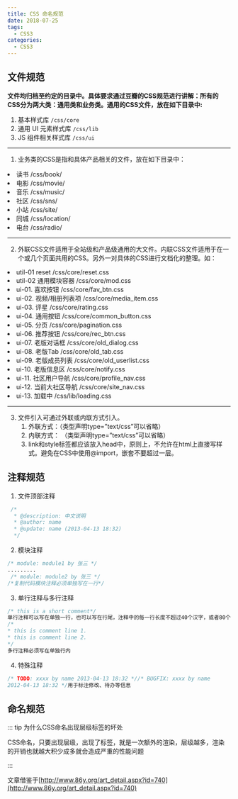 ```yaml
---
title: CSS 命名规范
date: 2018-07-25
tags:
  - CSS3
categories:
  - CSS3
---
```


## 文件规范

**文件均归档至约定的目录中。具体要求通过豆瓣的CSS规范进行讲解：所有的CSS分为两大类：通用类和业务类。通用的CSS文件，放在如下目录中:**

1. 基本样式库 `/css/core`
2. 通用 UI 元素样式库 `/css/lib`
3. JS 组件相关样式库 `/css/ui`

<hr>

1. 业务类的CSS是指和具体产品相关的文件，放在如下目录中：
<li>读书 /css/book/</li>
<li>电影 /css/movie/</li>
<li>音乐 /css/music/</li>
<li>社区 /css/sns/</li>
<li>小站 /css/site/</li>
<li>同城 /css/location/</li>
<li>电台 /css/radio/</li>
<hr>

2. 外联CSS文件适用于全站级和产品级通用的大文件。内联CSS文件适用于在一个或几个页面共用的CSS。另外一对具体的CSS进行文档化的整理。如：
<li>util-01 reset /css/core/reset.css</li>
<li>util-02 通用模块容器 /css/core/mod.css</li>
<li>ui-01. 喜欢按钮 /css/core/fav_btn.css</li>
<li>ui-02. 视频/相册列表项 /css/core/media_item.css</li>
<li>ui-03. 评星 /css/core/rating.css</li>
<li>ui-04. 通用按钮 /css/core/common_button.css</li>
<li>ui-05. 分页 /css/core/pagination.css</li>
<li>ui-06. 推荐按钮 /css/core/rec_btn.css</li>
<li>ui-07. 老版对话框 /css/core/old_dialog.css</li>
<li>ui-08. 老版Tab /css/core/old_tab.css</li>
<li>ui-09. 老版成员列表 /css/core/old_userlist.css</li>
<li>ui-10. 老版信息区 /css/core/notify.css</li>
<li>ui-11. 社区用户导航 /css/core/profile_nav.css</li>
<li>ui-12. 当前大社区导航 /css/core/site_nav.css</li>
<li>ui-13. 加载中 /css/lib/loading.css
</li>
<hr>

3. 文件引入可通过外联或内联方式引入。
   1. 外联方式：（类型声明type=”text/css”可以省略）
   2. 内联方式： （类型声明type=”text/css”可以省略）
   3. link和style标签都应该放入head中，原则上，不允许在html上直接写样式。避免在CSS中使用@import，嵌套不要超过一层。

## 注释规范

1. 文件顶部注释

```css
 /*
  * @description: 中文说明
  * @author: name
  * @update: name (2013-04-13 18:32)
  */
```

2. 模块注释

```css
/* module: module1 by 张三 */
.........
 /* module: module2 by 张三 */
/*复制代码模块注释必须单独写在一行*/
```

3. 单行注释与多行注释

```css
/* this is a short comment*/
单行注释可以写在单独一行，也可以写在行尾，注释中的每一行长度不超过40个汉字，或者80个英文字符。
/*
* this is comment line 1.
* this is comment line 2.
*/
多行注释必须写在单独行内
```

4. 特殊注释

```css
/* TODO: xxxx by name 2013-04-13 18:32 *//* BUGFIX: xxxx by name
2012-04-13 18:32 */用于标注修改、待办等信息
```


## 命名规范

::: tip 为什么CSS命名出现层级标签的坏处

CSS命名，只要出现层级，出现了标签，就是一次额外的渲染，层级越多，渲染的开销也就越大积少成多就会造成严重的性能问题

:::

文章借鉴于[http://www.86y.org/art_detail.aspx?id=740](http://www.86y.org/art_detail.aspx?id=740)